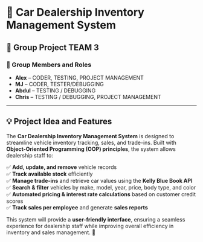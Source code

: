 # 🚗 Car Dealership Inventory Management System  

## 📌 Group Project TEAM 3  

### 👥 Group Members and Roles  
- **Alex** – CODER, TESTING, PROJECT MANAGEMENT  
- **MJ** – CODER, TESTER/DEBUGGING  
- **Abdul** – TESTING / DEBUGGING  
- **Chris** – TESTING / DEBUGGING, PROJECT MANAGEMENT  

---

## 💡 Project Idea and Features  

The **Car Dealership Inventory Management System** is designed to streamline vehicle inventory tracking, sales, and trade-ins. Built with **Object-Oriented Programming (OOP) principles**, the system allows dealership staff to:  

✅ **Add, update, and remove** vehicle records  
✅ **Track available stock** efficiently  
✅ **Manage trade-ins** and retrieve car values using the **Kelly Blue Book API**  
✅ **Search & filter** vehicles by make, model, year, price, body type, and color  
✅ **Automated pricing & interest rate calculations** based on customer credit scores  
✅ **Track sales per employee** and generate **sales reports**  

This system will provide a **user-friendly interface**, ensuring a seamless experience for dealership staff while improving overall efficiency in inventory and sales management. 🚀  
